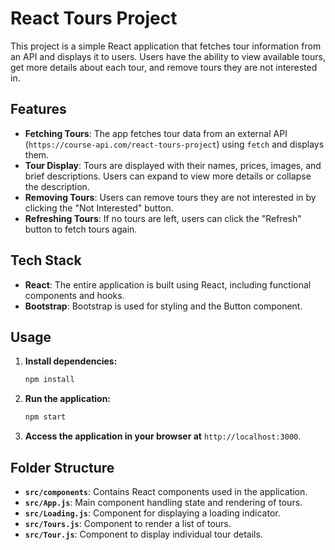 # React Tours Project

This project is a simple React application that fetches tour information from an API and displays it to users. Users have the ability to view available tours, get more details about each tour, and remove tours they are not interested in.

## Features

- **Fetching Tours**: The app fetches tour data from an external API (`https://course-api.com/react-tours-project`) using `fetch` and displays them.
- **Tour Display**: Tours are displayed with their names, prices, images, and brief descriptions. Users can expand to view more details or collapse the description.
- **Removing Tours**: Users can remove tours they are not interested in by clicking the "Not Interested" button.
- **Refreshing Tours**: If no tours are left, users can click the "Refresh" button to fetch tours again.

## Tech Stack

- **React**: The entire application is built using React, including functional components and hooks.
- **Bootstrap**: Bootstrap is used for styling and the Button component.

## Usage

1. **Install dependencies:**

    ```bash
    npm install
    ```

2. **Run the application:**

    ```bash
    npm start
    ```

3. **Access the application in your browser at** `http://localhost:3000`.

## Folder Structure

- **`src/components`**: Contains React components used in the application.
- **`src/App.js`**: Main component handling state and rendering of tours.
- **`src/Loading.js`**: Component for displaying a loading indicator.
- **`src/Tours.js`**: Component to render a list of tours.
- **`src/Tour.js`**: Component to display individual tour details.




